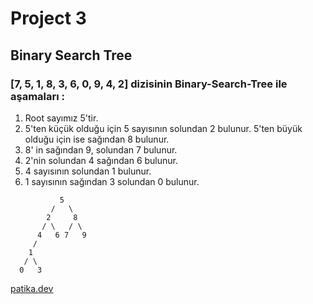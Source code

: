 # Project 3
## Binary Search Tree
### [7, 5, 1, 8, 3, 6, 0, 9, 4, 2] dizisinin Binary-Search-Tree ile aşamaları :

1. Root sayımız 5'tir.
2. 5'ten küçük olduğu için 5 sayısının solundan 2 bulunur. 5'ten büyük olduğu için ise sağından 8 bulunur.
3. 8' in sağından 9, solundan 7  bulunur.
4. 2'nin solundan 4 sağından 6 bulunur.
5. 4 sayısının solundan 1 bulunur.
6. 1 sayısının sağından 3 solundan 0 bulunur.

```
           5
         /   \
        2     8
       / \   / \
      4   6 7   9
     / 
    1
   / \
  0   3
```

[patika.dev](https://patika.dev)

